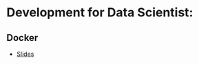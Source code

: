 # Development for Data Scientist:
## Docker 

<!-- ## Course (Video by Brendan Guillouet)
<iframe width="560" height="315" src="https://www.youtube.com/embed/loMf5bFyzY4" title="YouTube video player" frameborder="0" allow="accelerometer; autoplay; clipboard-write; encrypted-media; gyroscope; picture-in-picture" allowfullscreen></iframe> -->

*   [Slides](https://github.com/wikistat/AI-Frameworks/tree/master/slides/Code_Development_Docker.pdf)


<!-- ## Practical Session

In this practical session, you will now run your code through a Docker container.  
Using docker in data science projects has two advantages:  

*   Improving the reproducibility of the results  
*   Facilitating the portability and deployment  

In this session, we will try to package the code from our Gradio applications, allowing us to predict digits labels and to colorize images into a Docker image.  
We will then use this image to instantiate a container that could be hosted on any physical device to run the app.

We will first create the Dockerfile corresponding to our environment.  

On your local machine, create a new file named `Dockerfile` containing the following code:
```python
# Base image from pytorch
FROM pytorch/pytorch
# Set up for your local zone an UTC information
ENV TZ=Europe/Paris
RUN ln -snf /usr/share/zoneinfo/$TZ /etc/localtime && echo $TZ > /etc/timezone
# Additional librairies
RUN pip install gradio tensorboard
RUN pip install markupsafe==2.0.1
```

Take a moment to analyze this dockerfile.  
As you can see, it is built upon an existing image from Pytorch.  
Starting from existing images allows for fast prototyping. You may find existing images on [DockerHub](https://hub.docker.com/).  
The Pytorch image we will be using is available [here](https://hub.docker.com/r/pytorch/pytorch).


If docker is not already installed in your machine, follow [this guide](https://docs.docker.com/engine/install/) to install it.

You may now build your first image using the following command:

```console
sudo docker build -t [your_image_name]  [path_to_your_dockerfile] 
```

The image should take a few minutes to build.  
Once it is done, use the following command to list the available images on your device:
```console
sudo docker image ls
```
How many images can you see? What do they refer to?  

Now that our images are built, we can use them to instantiate containers.
Since a container is an instance of an image, we can instantiate several containers using a single image.

We will run our first container using the interactive mode.

Run the following command to run your fist container:
```console
docker run -it --name [your_container_name] [your_image_name]
```
You should now have access to an interactive terminal within your container.  
On this terminal, open a Python console and check that Pytorch is installed.
```python
import torch
print(torch.__version__)
```

Quit the Python console and quit your container using `ctrl+d`.  
You can list all your running containers using the following command:
```console
sudo docker container ls
```
Your container is closed and does not appear.
To list all the existing containers, add the ```-a``` to the previous command.
```console
sudo docker container ls -a
```

Start your containers using:
```console
sudo docker start [container_id_or_name]
```
Check that it is now listed as started.
You can have access to its interactive mode using the `attach` command:

```console
sudo docker attach [container_id_or_name]
```

You can delete a container using the `rm` command:
```console
sudo docker rm [container_id_or_name]
```

We will now see how to share data between the container and the machine it is running on.
First create a folder containing the files:  

*   `colorize_app.py`
*   `mnist_app.py`
*   `mnist.pth`
*   `unet.pth`

Create a new container, this time mounting a shared volume with the following command:
```console
docker run -it --name [container_name] -v ~/[absolute_path_to_your_folder_to_share]:/workspace/[folder_name_in_the_container] [image_name]
```
for instance:
```
docker run -it --name my_container_name -v ~/workspace/colorize:/workspace/colorize_container my_image_name
```

Try to run one of your Gradio applications using the interactive mode.

```bash
cd [folder_name]
python colorize_app.py
```

Leave the container and look at your folder on your local machine. What can you see?

Now try to run your applications on your cloud instance.  
Send the `Dockerfile` and the folder containing your applications to your cloud instance.
On the cloud instance, build your image and run your container and your app in background mode.

```bash
sudo docker exec -t my_container_name python ./colorize_container/colorize_app.py --weights_path ./colorize_container/unet.pth
```

That's it! You have deployed a machine learning application on a cloud machine it is now accessible from everywhere.  
Send the url to one of your classmate and ask him/her to test your app.

This is it for this session.  
Please remember to shutdown your cloud machine with the command:
```
sudo shutdown -h now
```  

Do not hesitate to play a little more with Docker.  
For instance try to train the MNIST classifier directly in your container and to collect the tensorboard logs and the resulting weights on your local machine. -->
